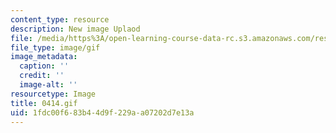 ```yaml
---
content_type: resource
description: New image Uplaod
file: /media/https%3A/open-learning-course-data-rc.s3.amazonaws.com/res-21g-01-kana-spring-2010/1fdc00f683b44d9f229aa07202d7e13a_0414.gif
file_type: image/gif
image_metadata:
  caption: ''
  credit: ''
  image-alt: ''
resourcetype: Image
title: 0414.gif
uid: 1fdc00f6-83b4-4d9f-229a-a07202d7e13a
---
```

